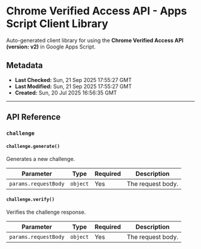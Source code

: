 # Chrome Verified Access API - Apps Script Client Library

Auto-generated client library for using the **Chrome Verified Access API (version: v2)** in Google Apps Script.

## Metadata

- **Last Checked:** Sun, 21 Sep 2025 17:55:27 GMT
- **Last Modified:** Sun, 21 Sep 2025 17:55:27 GMT
- **Created:** Sun, 20 Jul 2025 16:56:35 GMT



---

## API Reference

### `challenge`

#### `challenge.generate()`

Generates a new challenge.

| Parameter | Type | Required | Description |
|---|---|---|---|
| `params.requestBody` | `object` | Yes | The request body. |

#### `challenge.verify()`

Verifies the challenge response.

| Parameter | Type | Required | Description |
|---|---|---|---|
| `params.requestBody` | `object` | Yes | The request body. |